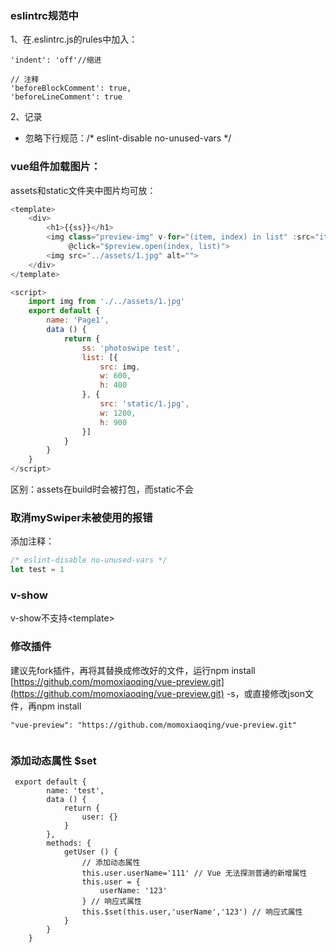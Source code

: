 ### eslintrc规范中

1、在.eslintrc.js的rules中加入：

```
'indent': 'off'//缩进

// 注释
'beforeBlockComment': true,
'beforeLineComment': true
```

2、记录
* 忽略下行规范：/* eslint-disable no-unused-vars */

### vue组件加载图片：

assets和static文件夹中图片均可放：

```js
<template>
    <div>
        <h1>{{ss}}</h1>
        <img class="preview-img" v-for="(item, index) in list" :src="item.src" :key="index" height="100"
             @click="$preview.open(index, list)">
        <img src="../assets/1.jpg" alt="">
    </div>
</template>

<script>
    import img from './../assets/1.jpg'
    export default {
        name: 'Page1',
        data () {
            return {
                ss: 'photoswipe test',
                list: [{
                    src: img,
                    w: 600,
                    h: 400
                }, {
                    src: 'static/1.jpg',
                    w: 1200,
                    h: 900
                }]
            }
        }
    }
</script>
```

区别：assets在build时会被打包，而static不会

### 

### 取消mySwiper未被使用的报错

添加注释：

```js
/* eslint-disable no-unused-vars */
let test = 1
```

### v-show

v-show不支持&lt;template&gt;

### 

### 修改插件

建议先fork插件，再将其替换成修改好的文件，运行npm install [https://github.com/momoxiaoqing/vue-preview.git](https://github.com/momoxiaoqing/vue-preview.git) -s，或直接修改json文件，再npm install

```
"vue-preview": "https://github.com/momoxiaoqing/vue-preview.git"


```

### 添加动态属性 $set

```
 export default {
        name: 'test',
        data () {
            return {
                user: {}
            }
        },
        methods: {
            getUser () {
                // 添加动态属性
                this.user.userName='111' // Vue 无法探测普通的新增属性
                this.user = {
                    userName: '123'
                } // 响应式属性
                this.$set(this.user,'userName','123') // 响应式属性
            }
        }
    }
```



